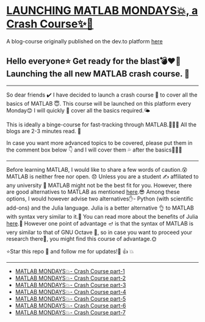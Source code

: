 # [LAUNCHING MATLAB MONDAYS💥, a Crash Course✨🌟](https://dev.to/aatmaj/launching-matlab-mondays-a-crash-course-nb1)

A blog-course originally published on the dev.to platform [here](https://dev.to/aatmaj/launching-matlab-mondays-a-crash-course-nb1) 

Hello everyone⭐ Get ready for the blast💣❤️‍🔥 Launching the all new MATLAB crash course. 💎
---
____

So dear friends ✔️ I have decided to launch a crash course 🧲 to cover all the basics of MATLAB 😇. This course will be launched on this platform every Monday😊 I will quickly 💨 cover all the basics required.🌤️ 

This is ideally a binge-course for fast-tracking through MATLAB.🏃‍♀️🏃 All the blogs are 2-3 minutes read. 🎲

In case you want more advanced topics to be covered, please put them in the comment box below 👇 and I will cover them 💦 after the basics🎈🎈🎈

____
Before learning MATLAB, I would like to share a few words of caution.😵 MATLAB is neither free nor open. 😞 Unless you are a student ✍️ affiliated to any university 🏫 MATLAB might not be the best fit for you. However, there are good alternatives to MATLAB as mentioned [here](https://perso.crans.org/besson/matlab-clones.en.html).😎
Among these options, I would however advise two alternatives✋- Python (with scientific add-ons) and the Julia language. Julia is a better alternative 👌 to MATLAB with syntax very similar to it.🔆 You can read more about the benefits of Julia [here](https://www.linkedin.com/posts/wonderbiz-technologies_julia-programming-language-the-rising-star-activity-6812722852954017793-NDEd).👏 
However one point of advantage 🪔 is that the syntax of MATLAB is very similar to that of GNU Octave 🌈, so in case you want to proceed your research there🥕, you might find this course of advantage.🌞

⭐Star this repo 🤩 and follow me for updates!🙂 👍 💥


____
- [MATLAB MONDAYS💥- Crash Course part-1](https://dev.to/aatmaj/matlab-mondays-crash-course-part-1-3o80)
- [MATLAB MONDAYS💥- Crash Course part-2](https://dev.to/aatmaj/matlab-mondays-crash-course-part-2-2ol1)
- [MATLAB MONDAYS💥- Crash Course part-3](https://dev.to/aatmaj/matlab-mondays-crash-course-part-3-414k)
- [MATLAB MONDAYS💥- Crash Course part-4](https://dev.to/aatmaj/matlab-mondays-crash-course-part-4-2c43)
- [MATLAB MONDAYS💥- Crash Course part-5](https://dev.to/aatmaj/matlab-mondays-crash-course-part-5-pm6)
- [MATLAB MONDAYS💥- Crash Course part-6](https://dev.to/aatmaj/matlab-mondays-crash-course-part-6-2c3c)
- [MATLAB MONDAYS💥- Crash Course part-7](https://dev.to/aatmaj/matlab-mondays-crash-course-part-7-k5l)
